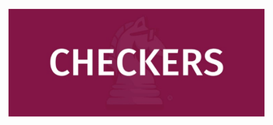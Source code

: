 <a href="https://niteskystargazer.github.io/unit1-project-checkers/"><img src="./images/checkers.jpg" align="center"></a>
